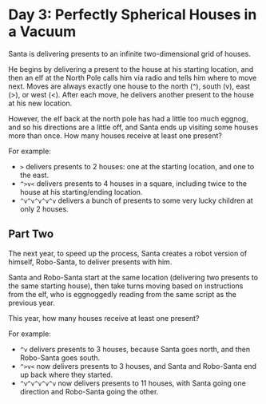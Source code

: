 # Day 3: Perfectly Spherical Houses in a Vacuum

Santa is delivering presents to an infinite two-dimensional grid of houses.

He begins by delivering a present to the house at his starting location, and then an elf at the North Pole calls him via radio and tells him where to move next. Moves are always exactly one house to the north (^), south (v), east (>), or west (<). After each move, he delivers another present to the house at his new location.

However, the elf back at the north pole has had a little too much eggnog, and so his directions are a little off, and Santa ends up visiting some houses more than once. How many houses receive at least one present?

For example:

* `>` delivers presents to 2 houses: one at the starting location, and one to the east.
* `^>v<` delivers presents to 4 houses in a square, including twice to the house at his starting/ending location.
* `^v^v^v^v^v` delivers a bunch of presents to some very lucky children at only 2 houses.

## Part Two

The next year, to speed up the process, Santa creates a robot version of himself, Robo-Santa, to deliver presents with him.

Santa and Robo-Santa start at the same location (delivering two presents to the same starting house), then take turns moving based on instructions from the elf, who is eggnoggedly reading from the same script as the previous year.

This year, how many houses receive at least one present?

For example:

* `^v` delivers presents to 3 houses, because Santa goes north, and then Robo-Santa goes south.
* `^>v<` now delivers presents to 3 houses, and Santa and Robo-Santa end up back where they started.
* `^v^v^v^v^v` now delivers presents to 11 houses, with Santa going one direction and Robo-Santa going the other.
